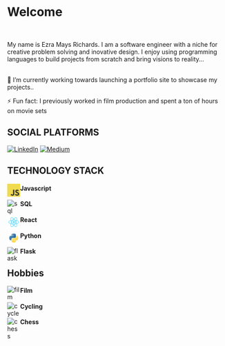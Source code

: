 # Welcome

<br>

My name is Ezra Mays Richards. I am a software engineer with a niche for creative problem solving and inovative design. I enjoy using programming languages to build projects from scratch and bring visions to reality... 

<br>
🌱 I’m currently working towards launching a portfolio site to showcase my projects..

⚡ Fun fact: I previously worked in film production and spent a ton of hours on movie sets
<br>


## SOCIAL PLATFORMS
 
[![LinkedIn](https://img.shields.io/badge/LinkedIn-0077B5?style=for-the-badge&logo=linkedin&logoColor=white)](https://www.linkedin.com/in/ezra-mays/) 
[![Medium](https://img.shields.io/badge/medium-%2312100E.svg?style=for-the-badge&logo=medium&logoColor=white)](https://medium.com/@ezra1almond)

 
## TECHNOLOGY STACK
   
<img align="left" alt="JavaScript" width="30px" src="https://raw.githubusercontent.com/github/explore/80688e429a7d4ef2fca1e82350fe8e3517d3494d/topics/javascript/javascript.png"> <h4><a name="js"></a>Javascript</h4> 

<img align="left" alt="sql" width="30px" src="https://static-00.iconduck.com/assets.00/sql-database-generic-icon-380x512-ez505zus.png"> <h4><a name="sql"></a>SQL</h4>

<img align="left" alt="react" width="30px" src="https://raw.githubusercontent.com/github/explore/80688e429a7d4ef2fca1e82350fe8e3517d3494d/topics/react/react.png"> <h4><a name="react"></a>React</h4> 

<img align="left" alt="python" width="30px" src="https://raw.githubusercontent.com/github/explore/80688e429a7d4ef2fca1e82350fe8e3517d3494d/topics/python/python.png?size=48"> <h4><a name="python"></a>Python</h4>

<img align="left" alt="flask" width="30px" src="https://img.icons8.com/cute-clipart/64/flask.png"> <h4><a name="flask"></a>Flask</h4>

## Hobbies

<img align="left" alt="film" width="30px" src="https://img.icons8.com/emoji/48/clapper-board-emoji.png" alt="clapper-board-emoji"> <h4><a name="film"></a>Film</h4>

<img align="left" alt="cycle" width="30px" src="https://img.icons8.com/avantgarde/100/bicycle.png"> <h4><a name="cycle"></a>Cycling</h4>
 
<img align="left" alt="chess" width="30px" src="https://img.icons8.com/external-flaticons-flat-flat-icons/64/external-chess-seo-flaticons-flat-flat-icons.png" alt="external-chess-seo-flaticons-flat-flat-icons"> <h4><a name="chess"></a>Chess</h4>









 

<!--
**Ez4Prez/Ez4Prez** is a ✨ _special_ ✨ repository because its `README.md` (this file) appears on your GitHub profile.

Here are some ideas to get you started:

- 🔭 I’m currently working on ...
- 🌱 I’m currently learning ...
- 👯 I’m looking to collaborate on ...
- 🤔 I’m looking for help with ...
- 💬 Ask me about ...
- 📫 How to reach me: ...
- 😄 Pronouns: ...
- ⚡ Fun fact: ...
-->
